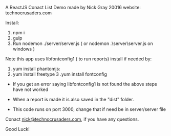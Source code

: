 A ReactJS Conact List Demo made by  Nick Gray 20016
website: technocrusaders.com
 
Install:

1. npm i
2. gulp
3. Run nodemon ./server/server.js  ( or nodemon  .\server\server.js on windows )

Note this app uses  libfontconfig1 ( to run reports) install if needed by:
1. yum install phantomjs: 
2. yum install freetype
3 .yum install fontconfig

- If you get an error saying libfontconfig1 is not found the above steps have not worked

- When a report is made it is also saved in the "dist" folder.

- This code runs on port 3000, change that if need be in server/server file


Conact nick@technocrusaders.com, if you have any questions.

Good Luck!
